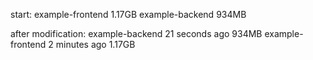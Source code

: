 start:
example-frontend 1.17GB
example-backend 934MB

after modification:
example-backend 21 seconds ago   934MB
example-frontend 2 minutes ago    1.17GB